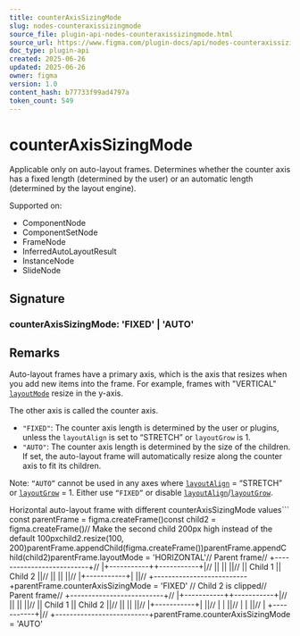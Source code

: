 ```yaml
---
title: counterAxisSizingMode
slug: nodes-counteraxissizingmode
source_file: plugin-api-nodes-counteraxissizingmode.html
source_url: https://www.figma.com/plugin-docs/api/nodes-counteraxissizingmode/
doc_type: plugin-api
created: 2025-06-26
updated: 2025-06-26
owner: figma
version: 1.0
content_hash: b77733f99ad4797a
token_count: 549
---
```

# counterAxisSizingMode

Applicable only on auto-layout frames. Determines whether the counter axis has a fixed length (determined by the user) or an automatic length (determined by the layout engine).

 Supported on:

- ComponentNode
- ComponentSetNode
- FrameNode
- InferredAutoLayoutResult
- InstanceNode
- SlideNode

## Signature

### counterAxisSizingMode: 'FIXED' | 'AUTO'

## Remarks

Auto-layout frames have a primary axis, which is the axis that resizes when you add new items into the frame. For example, frames with "VERTICAL" [`layoutMode`](/plugin-docs/api/properties/nodes-layoutmode/) resize in the y-axis.

The other axis is called the counter axis.

- `"FIXED"`: The counter axis length is determined by the user or plugins, unless the `layoutAlign` is set to “STRETCH” or `layoutGrow` is 1.
- `"AUTO"`: The counter axis length is determined by the size of the children. If set, the auto-layout frame will automatically resize along the counter axis to fit its children.

Note: `“AUTO”` cannot be used in any axes where [`layoutAlign`](/plugin-docs/api/properties/nodes-layoutalign/) = “STRETCH” or [`layoutGrow`](/plugin-docs/api/properties/nodes-layoutgrow/) = 1. Either use `“FIXED”` or disable [`layoutAlign`](/plugin-docs/api/properties/nodes-layoutalign/)/[`layoutGrow`](/plugin-docs/api/properties/nodes-layoutgrow/).

Horizontal auto-layout frame with different counterAxisSizingMode values```
const parentFrame = figma.createFrame()const child2 = figma.createFrame()// Make the second child 200px high instead of the default 100pxchild2.resize(100, 200)parentFrame.appendChild(figma.createFrame())parentFrame.appendChild(child2)parentFrame.layoutMode = 'HORIZONTAL'// Parent frame// +--------------------------+// |+-----------++-----------+|// || || ||// || Child 1 || Child 2 ||// || || ||// |+-----------+| ||// +--------------------------+parentFrame.counterAxisSizingMode = 'FIXED' // Child 2 is clipped// Parent frame// +--------------------------+// |+-----------++-----------+|// || || ||// || Child 1 || Child 2 ||// || || ||// |+-----------+| ||// | | ||// | | ||// | +-----------+|// +--------------------------+parentFrame.counterAxisSizingMode = 'AUTO'
```